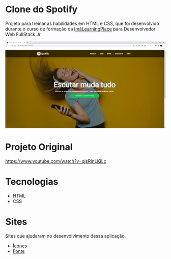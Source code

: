 # Clone do Spotify 

<p>Projeto para treinar as habilidades em HTML e CSS, que foi desenvolvido durante o curso de formação da <a href="https://imalearningplace.com/" target="_blank">ImãLearningPlace</a> para Desenvolvedor Web FullStack Jr</p>

<img src="./img/telaPrincipal.png"/>

</br>

<h1>Projeto Original</h1>

<a href="https://www.youtube.com/watch?v=qjsRinLKiLc" target="_blank">https://www.youtube.com/watch?v=qjsRinLKiLc</a>

<h1>Tecnologias</h1>

<ul>
    <li>HTML</li>
    <li>CSS</li>
</ul>

<h1>Sites</h1>

<p>Sites que ajudaram no desenvolvimento dessa aplicação.</p>

<ul>
    <li><a href="https://fontawesome.com/" target="_blank">Ícones</a></li>
    <li><a href="https://fonts.google.com/" target="_blank">Fonte</a></li>
</ul>


